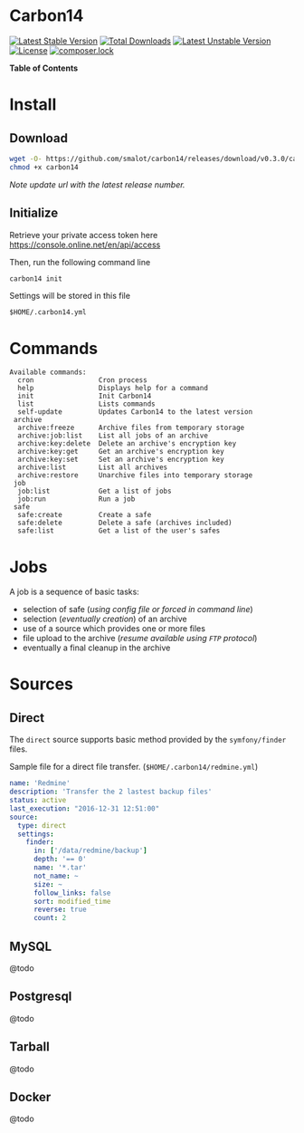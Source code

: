 Carbon14
========

[![Latest Stable Version](https://poser.pugx.org/smalot/carbon14/v/stable)](https://packagist.org/packages/smalot/carbon14)
[![Total Downloads](https://poser.pugx.org/smalot/carbon14/downloads)](https://packagist.org/packages/smalot/carbon14)
[![Latest Unstable Version](https://poser.pugx.org/smalot/carbon14/v/unstable)](https://packagist.org/packages/smalot/carbon14)
[![License](https://poser.pugx.org/smalot/carbon14/license)](https://packagist.org/packages/smalot/carbon14)
[![composer.lock](https://poser.pugx.org/smalot/carbon14/composerlock)](https://packagist.org/packages/smalot/carbon14)

**Table of Contents**



# Install

## Download


````sh
wget -O- https://github.com/smalot/carbon14/releases/download/v0.3.0/carbon14.phar > carbon14
chmod +x carbon14
````

*Note update url with the latest release number.*


## Initialize

Retrieve your private access token here https://console.online.net/en/api/access

Then, run the following command line

````sh
carbon14 init
````

Settings will be stored in this file

````
$HOME/.carbon14.yml
````

# Commands

````
Available commands:
  cron                Cron process
  help                Displays help for a command
  init                Init Carbon14
  list                Lists commands
  self-update         Updates Carbon14 to the latest version
 archive
  archive:freeze      Archive files from temporary storage
  archive:job:list    List all jobs of an archive
  archive:key:delete  Delete an archive's encryption key
  archive:key:get     Get an archive's encryption key
  archive:key:set     Set an archive's encryption key
  archive:list        List all archives
  archive:restore     Unarchive files into temporary storage
 job
  job:list            Get a list of jobs
  job:run             Run a job
 safe
  safe:create         Create a safe
  safe:delete         Delete a safe (archives included)
  safe:list           Get a list of the user's safes
````


# Jobs

A job is a sequence of basic tasks:
- selection of safe (*using config file or forced in command line*)
- selection (*eventually creation*) of an archive
- use of a source which provides one or more files
- file upload to the archive (*resume available using `FTP` protocol*)
- eventually a final cleanup in the archive

# Sources

## Direct

The `direct` source supports basic method provided by the `symfony/finder` files.

Sample file for a direct file transfer. (`$HOME/.carbon14/redmine.yml`)

````yaml
name: 'Redmine'
description: 'Transfer the 2 lastest backup files'
status: active
last_execution: "2016-12-31 12:51:00"
source:
  type: direct
  settings:
    finder:
      in: ['/data/redmine/backup']
      depth: '== 0'
      name: '*.tar'
      not_name: ~
      size: ~
      follow_links: false
      sort: modified_time
      reverse: true
      count: 2
````

## MySQL

@todo

## Postgresql

@todo

## Tarball

@todo

## Docker

@todo


